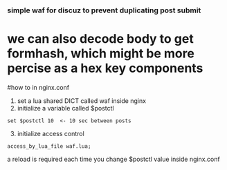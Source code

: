 ### simple waf for discuz to prevent duplicating post submit

# we can also decode body to get formhash, which might be more percise as a hex key components

#how to
in nginx.conf
1. set a lua shared DICT called waf inside nginx
2. initialize a variable called $postctl
```
set $postctl 10  <- 10 sec between posts
```
3. initialize access control
```
access_by_lua_file waf.lua;
```

a reload is required each time you change $postctl value inside nginx.conf
